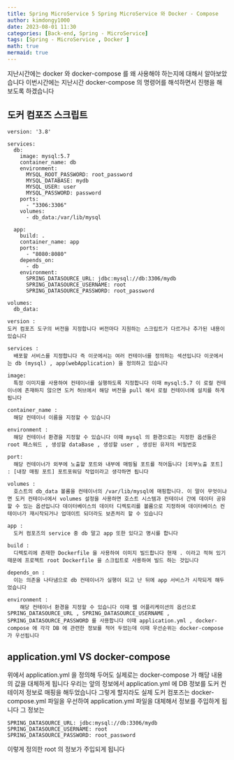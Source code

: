 ```yaml
---
title: Spring MicroService 5 Spring MicroService 와 Docker - Compose
author: kimdongy1000
date: 2023-08-01 11:30
categories: [Back-end, Spring - MicroService]
tags: [Spring - MicroService , Docker ]
math: true
mermaid: true
---
```


지난시간에는 docker 와 docker-compose 를 왜 사용해야 하는지에 대해서 알아보았습니다 이번시간에는 지난시간 docker-compose 의 명령어를 해석하면서 진행을 해보도록 하겠습니다 

## 도커 컴포즈 스크립트 

```
version: '3.8'

services:
  db:
    image: mysql:5.7
    container_name: db
    environment:
      MYSQL_ROOT_PASSWORD: root_password
      MYSQL_DATABASE: mydb
      MYSQL_USER: user
      MYSQL_PASSWORD: password
    ports:
      - "3306:3306"
    volumes:
      - db_data:/var/lib/mysql

  app:
    build: .
    container_name: app
    ports:
      - "8080:8080"
    depends_on:
      - db
    environment:
      SPRING_DATASOURCE_URL: jdbc:mysql://db:3306/mydb
      SPRING_DATASOURCE_USERNAME: root
      SPRING_DATASOURCE_PASSWORD: root_password

volumes:
  db_data:

```

```
version : 
도커 컴포즈 도구의 버전을 지정합니다 버전마다 지원하는 스크립트가 다르거나 추가된 내용이 있습니다 

services : 
  배포할 서비스를 지정합니다 즉 이곳에서는 여러 컨테이너를 정의하는 섹션입니다 이곳에서는 db (mysql) , app(webApplication) 을 정의하고 있습니다 

image: 
  특정 이미지를 사용하여 컨테이너를 실행하도록 지정합니다 이때 mysql:5.7 이 로컬 컨테이너에 존재하지 않으면 도커 허브에서 해당 버전을 pull 해서 로컬 컨테이너에 설치를 하게 됩니다 

container_name : 
  해당 컨테이너 이름을 지정할 수 있습니다 

environment : 
  해당 컨테이너 환경을 지정할 수 있습니다 이때 mysql 의 환경으로는 지정한 옵션들은 root 패스워드 , 생성할 dataBase , 생성할 user , 생성된 유저의 비밀번호 

port: 
  해당 컨테이너가 외부에 노출할 포트와 내부에 매핑될 포트를 적어둡니다 [외부노출 포트] : [내장 매핑 포트] 포트포워딩 작업이라고 생각하면 됩니다 

volumes : 
  호스트의 db_data 볼륨을 컨테이너의 /var/lib/mysql에 매핑합니다. 이 말이 무엇이냐면 도커 컨테이너에서 volumes 설정을 사용하면 호스트 시스템과 컨테이너 간에 데이터 공유할 수 있는 옵션입니다 데이터베이스의 데이터 디렉토리를 볼륨으로 지정하여 데이터베이스 컨테이너가 재시작되거나 업데이트 되더라도 보존처리 할 수 있습니다 

app : 
  도커 컴포즈의 service 중 db 말고 app 또한 있다고 명시를 합니다 

build : 
  디렉토리에 존재한 Dockerfile 을 사용하여 이미지 빌드합니다 현재 . 이라고 적혀 있기 때문에 프로젝트 root Dockerfile 을 스크립트로 사용하여 빌드 하는 것입니다 

depends_on : 
  이는 의존을 나타냄으로 db 컨테이너가 실행이 되고 난 뒤에 app 서비스가 시작되게 해두었습니다 

environment : 
    해당 컨테이너 환경을 지정할 수 있습니다 이때 웹 어플리케이션의 옵션으로 SPRING_DATASOURCE_URL , SPRING_DATASOURCE_USERNAME , SPRING_DATASOURCE_PASSWORD 를 사용합니다 이때 application.yml , docker-compose 에 각각 DB 에 관련한 정보를 적어 두었는데 이때 우선순위는 docker-compose 가 우선됩니다 
```    

## application.yml VS docker-compose
위에서 application.yml  을 정의해 두어도 실제로는 docker-compose 가 해당 내용의 값을 대체하게 됩니다 우리는 앞의 정보에서 application.yml 에 DB 정보를 도커 컨테이저 정보로
매핑을 해두었습니다 그렇게 할지라도 실제 도커 컴포즈는 docker-compose.yml 파일을 우선하여 application.yml 파일을 대체해서 정보를 주입하게 됩니다 그 정보는 

```
SPRING_DATASOURCE_URL: jdbc:mysql://db:3306/mydb
SPRING_DATASOURCE_USERNAME: root
SPRING_DATASOURCE_PASSWORD: root_password

```

이렇게 정의한 root 의 정보가 주입되게 됩니다 









  

